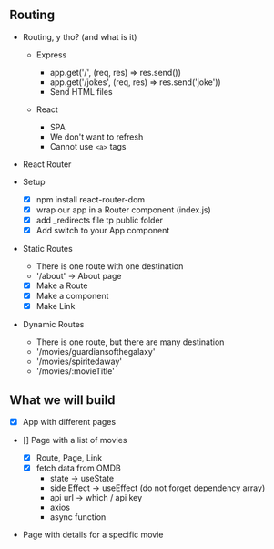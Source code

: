 ## Routing

- Routing, y tho? (and what is it)

  - Express

    - app.get('/', (req, res) => res.send())
    - app.get('/jokes', (req, res) => res.send('joke'))
    - Send HTML files

  - React
    - SPA
    - We don't want to refresh
    - Cannot use `<a>` tags

- React Router
- Setup

  - [x] npm install react-router-dom
  - [x] wrap our app in a Router component (index.js)
  - [x] add \_redirects file tp public folder
  - [x] Add switch to your App component

- Static Routes
  - There is one route with one destination
  - '/about' -> About page
  - [x] Make a Route
  - [x] Make a component
  - [x] Make Link
- Dynamic Routes
  - There is one route, but there are many destination
  - '/movies/guardiansofthegalaxy'
  - '/movies/spiritedaway'
  - '/movies/:movieTitle'

## What we will build

- [x] App with different pages
- [] Page with a list of movies

  - [x] Route, Page, Link
  - [x] fetch data from OMDB
    - state -> useState
    - side Effect -> useEffect (do not forget dependency array)
    - api url -> which / api key
    - axios
    - async function

- Page with details for a specific movie
